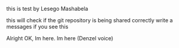 this is test by Lesego Mashabela

this will check if the git repository is being shared correctly
write a messages if you see this

Alright OK, Im here. Im here (Denzel voice)
